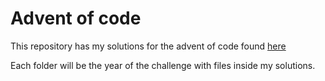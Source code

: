 # Advent of code

This repository has my solutions for the advent of code found [here](https://adventofcode.com/) 

Each folder will be the year of the challenge with files inside my solutions.